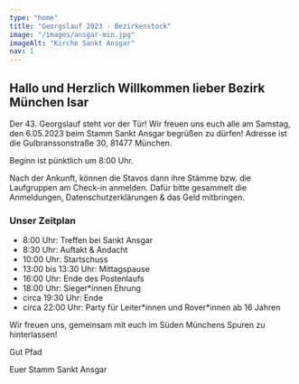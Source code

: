 ```yaml
---
type: "home"
title: "Georgslauf 2023 - Bezirkenstock"
image: "/images/ansgar-min.jpg"
imageAlt: "Kirche Sankt Ansgar"
nav: 1
---
```


## Hallo und Herzlich Willkommen lieber Bezirk München Isar

Der 43. Georgslauf steht vor der Tür! Wir freuen uns euch alle am Samstag, den 6.05.2023 beim Stamm Sankt Ansgar begrüßen zu dürfen!
Adresse ist die Gulbranssonstraße 30, 81477 München.

Beginn ist pünktlich um 8:00 Uhr.

Nach der Ankunft, können die Stavos dann ihre Stämme bzw. die Laufgruppen am Check-in anmelden.
Dafür bitte gesammelt die Anmeldungen, Datenschutzerklärungen & das Geld mitbringen.

### Unser Zeitplan

- 8:00 Uhr: Treffen bei Sankt Ansgar
- 8:30 Uhr: Auftakt & Andacht
- 10:00 Uhr: Startschuss
- 13:00 bis 13:30 Uhr: Mittagspause
- 16:00 Uhr: Ende des Postenlaufs
- 18:00 Uhr: Sieger\*innen Ehrung
- circa 19:30 Uhr: Ende
- circa 22:00 Uhr: Party für Leiter\*innen und Rover\*innen ab 16 Jahren

Wir freuen uns, gemeinsam mit euch im Süden Münchens Spuren zu hinterlassen!

Gut Pfad

Euer Stamm Sankt Ansgar
